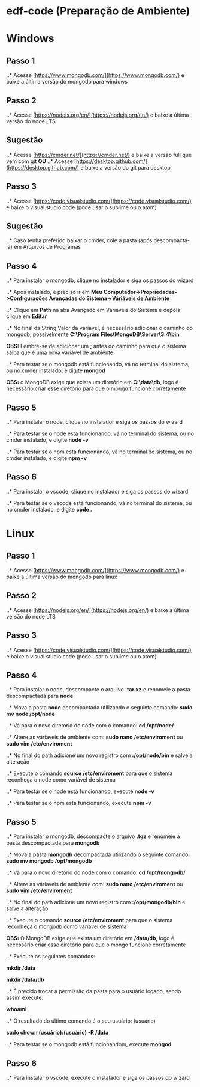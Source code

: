 # edf-code (Preparação de Ambiente)

# Windows

## Passo 1
..* Acesse [https://www.mongodb.com/](https://www.mongodb.com/) e baixe a última versão do mongodb para windows

## Passo 2
..* Acesse [https://nodejs.org/en/](https://nodejs.org/en/) e baixe a última versão do node LTS

## Sugestão
..* Acesse [https://cmder.net/](https://cmder.net/) e baixe a versão full que vem com git
**OU**
..* Acesse [https://desktop.github.com/](https://desktop.github.com/) e baixe a versão do git para desktop

## Passo 3
..* Acesse [https://code.visualstudio.com/](https://code.visualstudio.com/) e baixe o visual studio code (pode usar o sublime ou o atom)

## Sugestão
..* Caso tenha preferido baixar o cmder, cole a pasta (após descompactá-la) em Arquivos de Programas

## Passo 4
..* Para instalar o mongodb, clique no instalador e siga os passos do wizard

..* Após instalado, é preciso ir em **Meu Computador->Propriedades->Configurações Avançadas do Sistema->Váriáveis de Ambiente**

..* Clique em **Path** na aba Avançado em Variáveis do Sistema e depois clique em **Editar**

..* No final da String Valor da variável, é necessário adicionar o caminho do mongodb, possivelmente **C:\Program Files\MongoDB\Server\3.4\bin**

**OBS:** Lembre-se de adicionar um **;** antes do caminho para que o sistema saiba que é uma nova variável de ambiente

..* Para testar se o mongodb está funcionando, vá no terminal do sistema, ou no cmder instalado, e digite **mongod**

**OBS:** o MongoDB exige que exista um diretório em **C:\data\db**, logo é necessário criar esse diretório para que o mongo funcione corretamente

## Passo 5
..* Para instalar o node, clique no instalador e siga os passos do wizard

..* Para testar se o node está funcionando, vá no terminal do sistema, ou no cmder instalado, e digite **node -v**

..* Para testar se o npm está funcionando, vá no terminal do sistema, ou no cmder instalado, e digite **npm -v**

## Passo 6
..* Para instalar o vscode, clique no instalador e siga os passos do wizard

..* Para testar se o vscode está funcionando, vá no terminal do sistema, ou no cmder instalado, e digite **code .**

# Linux
## Passo 1
..* Acesse [https://www.mongodb.com/](https://www.mongodb.com/) e baixe a última versão do mongodb para linux

## Passo 2
..* Acesse [https://nodejs.org/en/](https://nodejs.org/en/) e baixe a última versão do node LTS

## Passo 3
..* Acesse [https://code.visualstudio.com/](https://code.visualstudio.com/) e baixe o visual studio code (pode usar o sublime ou o atom)

## Passo 4
..* Para instalar o node, descompacte o arquivo **.tar.xz** e renomeie a pasta descompactada para **node**

..* Mova a pasta **node** decompactada utilizando o seguinte comando: **sudo mv node /opt/node**

..* Vá para o novo diretório do node com o comando: **cd /opt/node/**

..* Altere as váriaveis de ambiente com: **sudo nano /etc/enviroment** ou **sudo vim /etc/enviroment**

..* No final do path adicione um novo registro com **:/opt/node/bin** e salve a alteração

..* Execute o comando **source /etc/enviroment** para que o sistema reconheça o node como variável de sistema

..* Para testar se o node está funcionando, execute **node -v**

..* Para testar se o npm está funcionando, execute **npm -v**

## Passo 5
..* Para instalar o mongodb, descompacte o arquivo **.tgz** e renomeie a pasta descompactada para **mongodb**

..* Mova a pasta **mongodb** decompactada utilizando o seguinte comando: **sudo mv mongodb /opt/mongodb**

..* Vá para o novo diretório do node com o comando: **cd /opt/mongodb/**

..* Altere as váriaveis de ambiente com: **sudo nano /etc/enviroment** ou **sudo vim /etc/enviroment**

..* No final do path adicione um novo registro com **:/opt/mongodb/bin** e salve a alteração

..* Execute o comando **source /etc/enviroment** para que o sistema reconheça o mongodb como variável de sistema

**OBS:** O MongoDB exige que exista um diretório em **/data/db**, logo é necessário criar esse diretório para que o mongo funcione corretamente

..* Execute os seguintes comandos:

**mkdir /data**

**mkdir /data/db**

..* É precido trocar a permissão da pasta para o usuário logado, sendo assim execute:

**whoami**

..* O resultado do último comando é o seu usuário: (usuário)

**sudo chown (usuário):(usuário) -R /data**

..* Para testar se o mongodb está funcionandom, execute **mongod**

## Passo 6
..* Para instalar o vscode, execute o instalador e siga os passos do wizard
